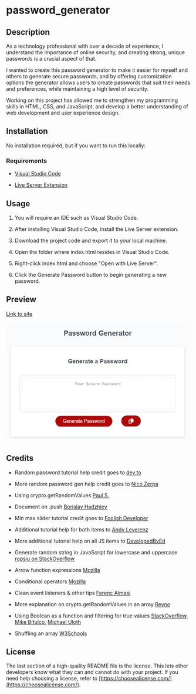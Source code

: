 # password_generator

## Description

As a technology professional with over a decade of experience, I understand the importance of online security, and creating strong, unique passwords is a crucial aspect of that.

I wanted to create this password generator to make it easier for myself and others to generate secure passwords, and by offering customization options the generator allows users to create passwords that suit their needs and preferences, while maintaining a high level of security.

Working on this project has allowed me to strengthen my programming skills in HTML, CSS, and JavaScript, and develop a better understanding of web development and user experience design.

## Installation

No installation required, but if you want to run this locally:

### Requirements

- [Visual Studio Code](https://code.visualstudio.com/download)

- [Live Server Extension](https://marketplace.visualstudio.com/items?itemName=ritwickdey.LiveServer)

## Usage

1. You will require an IDE such as Visual Studio Code. 

2. After installing Visual Studio Code, install the Live Server extension.

3. Download the project code and export it to your local machine.

4. Open the folder where index.html resides in Visual Studio Code.

5. Right-click index.html and choose "Open with Live Server".

6. Click the Generate Password button to begin generating a new password.

## Preview

[Link to site](https://justjenb.github.io/password_generator/)

![Screenshot of password generator](./assets/img/pgen.png)

## Credits

- Random password tutorial help credit goes to [dev.to](https://dev.to/code_mystery/random-password-generator-using-javascript-6a)

- More random password gen help credit goes to [Nico Zerpa](https://dev.to/nicozerpa/never-use-mathrandom-to-create-passwords-in-javascript-3i9j)

- Using crypto.getRandomValues [Paul S.](https://stackoverflow.com/a/27181089)

- Document on .push [Borislav Hadzhiev](https://bobbyhadz.com/blog/javascript-array-push-if-not-exist)

- Min max slider tutorial credit goes to [Foolish Developer](https://foolishdeveloper.com/how-to-create-javascript-range-slider-with-min-and-max/)

- Additional tutorial help for both items to [Andy Leverenz](https://webdesign.tutsplus.com/tutorials/build-a-configurable-random-password-generator-with-javascript--cms-93262)

- More additional tutorial help on all JS items to [DevelopedByEd](https://www.youtube.com/watch?v=bbnkAV12Tig&t=654s_)

- Generate random string in JavaScript for lowercase and uppercase [ropsiu on StackOverflow](https://stackoverflow.com/a/14276615)

- Arrow function expressions [Mozilla](https://developer.mozilla.org/en-US/docs/Web/JavaScript/Reference/Functions/Arrow_functions)

- Conditional operators [Mozilla](https://developer.mozilla.org/en-US/docs/Web/JavaScript/Reference/Operators/Conditional_Operator)

- Clean event listeners & other tips [Ferenc Almasi](https://webtips.dev/javascript-password-generator)

- More explanation on crypto.getRandomValues in an array [Reyno](https://stackoverflow.com/a/68617567)

- Using Boolean as a function and filtering for true values [StackOverflow](https://stackoverflow.com/questions/29358815/using-boolean-as-the-argument-to-filter-in-javascript), [Mike Bifulco](https://mikebifulco.com/posts/javascript-filter-boolean), [Michael Uloth](https://michaeluloth.com/filter-boolean)

- Shuffling an array [W3Schools](https://www.w3docs.com/snippets/javascript/how-to-randomize-shuffle-a-javascript-array.html)


## License

The last section of a high-quality README file is the license. This lets other developers know what they can and cannot do with your project. If you need help choosing a license, refer to [https://choosealicense.com/](https://choosealicense.com/).

